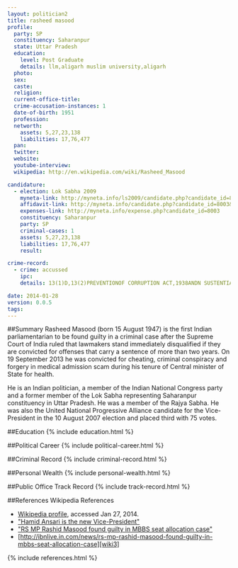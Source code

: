```yaml
---
layout: politician2
title: rasheed masood
profile: 
  party: SP
  constituency: Saharanpur
  state: Uttar Pradesh
  education: 
    level: Post Graduate
    details: llm,aligarh muslim university,aligarh
  photo: 
  sex: 
  caste: 
  religion: 
  current-office-title: 
  crime-accusation-instances: 1
  date-of-birth: 1951
  profession: 
  networth: 
    assets: 5,27,23,138
    liabilities: 17,76,477
  pan: 
  twitter: 
  website: 
  youtube-interview: 
  wikipedia: http://en.wikipedia.com/wiki/Rasheed_Masood

candidature: 
  - election: Lok Sabha 2009
    myneta-link: http://myneta.info/ls2009/candidate.php?candidate_id=8003
    affidavit-link: http://myneta.info/candidate.php?candidate_id=8003&scan=original
    expenses-link: http://myneta.info/expense.php?candidate_id=8003
    constituency: Saharanpur 
    party: SP
    criminal-cases: 1
    assets: 5,27,23,138
    liabilities: 17,76,477
    result:  

crime-record: 
  - crime: accussed
    ipc: 
    details: 13(1)D,13(2)PREVENTIONOF CORRUPTION ACT,1938ANDN SUSTENTIAL OFFENCE UNDER IPC 

date: 2014-01-28
version: 0.0.5
tags: 
---
```

##Summary
Rasheed Masood (born 15 August 1947) is the first Indian parliamentarian to be found guilty in a criminal case after the Supreme Court of India ruled that lawmakers stand immediately disqualified if they are convicted for offenses that carry a sentence of more than two years. On 19 September 2013 he was convicted for cheating, criminal conspiracy and forgery in medical admission scam during his tenure of Central minister of State for health.

He is an Indian politician, a member of the Indian National Congress party and a former member of the Lok Sabha representing Saharanpur constituency in Uttar Pradesh. He was a member of the Rajya Sabha. He was also the United National Progressive Alliance candidate for the Vice-President in the 10 August 2007 election and placed third with 75 votes.


##Education
{% include education.html %}


##Political Career
{% include political-career.html %}


##Criminal Record
{% include criminal-record.html %}


##Personal Wealth
{% include personal-wealth.html %}


##Public Office Track Record
{% include track-record.html %}


##References
Wikipedia References
- [Wikipedia profile]({{page.profile.wikipedia}}), accessed Jan 27, 2014.
- ["Hamid Ansari is the new Vice-President"][wiki1]
- ["RS MP Rashid Masood found guilty in MBBS seat allocation case"][wiki2]
- [http://ibnlive.in.com/news/rs-mp-rashid-masood-found-guilty-in-mbbs-seat-allocation-case][wiki3]

[wiki1]: http://www.hindustantimes.com/Hamid-Ansari-is-the-new-Vice-President/Article1-241686.aspx
[wiki2]: http://ibnlive.in.com/news/rs-mp-rashid-masood-found-guilty-in-mbbs-seat-allocation-case/423245-37-64.html
[wiki3]: http://ibnlive.in.com/news/rs-mp-rashid-masood-found-guilty-in-mbbs-seat-allocation-case


{% include references.html %}